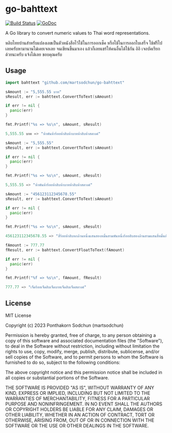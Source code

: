 # go-bahttext

[![Build Status](https://travis-ci.org/martsodchun/go-bahttext.svg?branch=main)](https://travis-ci.org/martsodchun/go-bahttext)
[![GoDoc](https://godoc.org/github.com/martsodchun/go-bahttext/bahttext?status.svg)](https://godoc.org/github.com/martsodchun/go-bahttext/bahttext)

A Go library to convert numeric values to Thai word representations.

หลิบไทยบ้านสำหรับแปลงเลขเป็นตัวหนังสือไว้ใช้ในการออกเช็ค หรือใช้ในการออกใบเสร็จ
ใช้ฟรีไปเลยครับหามานานไม่เคยเจอเลย จนเขียนขึ้นมาเอง แล้วก็เลยแชร์ให้คนอื่นได้ใช้กัน อิอิ
เจอบัคเรียกด้วยนะครับ แจ้งได้เลย ขอบคุณครับ

## Usage

```go
import bahttext "github.com/martsodchun/go-bahttext"

sAmount := "5,555.55 บาท"
sResult, err := bahttext.ConvertToText(sAmount)

if err != nil {
  panic(err)
}

fmt.Printf("%s => %s\n", sAmount, sResult)

5,555.55 บาท => "ห้าพันห้าร้อยห้าสิบห้าบาทห้าสิบห้าสตางค์"

sAmount := "5,555.55"
sResult, err := bahttext.ConvertToText(sAmount)

if err != nil {
  panic(err)
}

fmt.Printf("%s => %s\n", sAmount, sResult)

5,555.55 => "ห้าพันห้าร้อยห้าสิบห้าบาทห้าสิบห้าสตางค์"

sAmount := "456123112345678.55"
sResult, err := bahttext.ConvertToText(sAmount)

if err != nil {
  panic(err)
}

fmt.Printf("%s => %s\n", sAmount, sResult)

456123112345678.55 => "สี่ร้อยห้าสิบหกล้านหนึ่งแสนสองหมื่นสามพันหนึ่งร้อยสิบสองล้านสามแสนสี่หมื่นห้าพันหกร้อยเจ็ดสิบแปดบาทห้าสิบห้าสตางค์"

fAmount := 777.77
fResult, err := bahttext.ConvertFloatToText(fAmount)

if err != nil {
  panic(err)
}

fmt.Printf("%f => %s\n", fAmount, fResult)

777.77 => "เจ็ดร้อยเจ็ดสิบเจ็ดบาทเจ็ดสิบเจ็ดสตางค์"

```

## License

MIT License

Copyright (c) 2023 Ponthakorn Sodchun (martsodchun)

Permission is hereby granted, free of charge, to any person obtaining a copy
of this software and associated documentation files (the "Software"), to deal
in the Software without restriction, including without limitation the rights
to use, copy, modify, merge, publish, distribute, sublicense, and/or sell
copies of the Software, and to permit persons to whom the Software is
furnished to do so, subject to the following conditions:

The above copyright notice and this permission notice shall be included in all
copies or substantial portions of the Software.

THE SOFTWARE IS PROVIDED "AS IS", WITHOUT WARRANTY OF ANY KIND, EXPRESS OR
IMPLIED, INCLUDING BUT NOT LIMITED TO THE WARRANTIES OF MERCHANTABILITY,
FITNESS FOR A PARTICULAR PURPOSE AND NONINFRINGEMENT. IN NO EVENT SHALL THE
AUTHORS OR COPYRIGHT HOLDERS BE LIABLE FOR ANY CLAIM, DAMAGES OR OTHER
LIABILITY, WHETHER IN AN ACTION OF CONTRACT, TORT OR OTHERWISE, ARISING FROM,
OUT OF OR IN CONNECTION WITH THE SOFTWARE OR THE USE OR OTHER DEALINGS IN THE
SOFTWARE.
